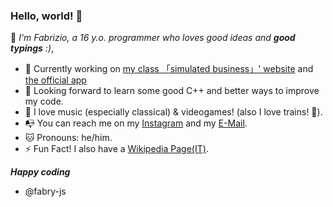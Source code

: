 ### Hello, world! 👋

<!--
**fabry-js/fabry-js** is a ✨ _special_ ✨ repository because its `README.md` (this file) appears on your GitHub profile.

Here are some ideas to get you started:

- 🔭 I’m currently working on ...
- 🌱 I’m currently learning ...
- 👯 I’m looking to collaborate on ...
- 🤔 I’m looking for help with ...
- 💬 Ask me about ...
- 📫 How to reach me: ...
- 😄 Pronouns: ...
- ⚡ Fun fact: ...
-->

🦾 _I'm Fabrizio, a 16 y.o. programmer who loves good ideas and __good typings__ :)_,

- 🤩 Currently working on [my class 「simulated business」' website](https://github.com/fabry-js/lets-fit-ws) and [the official app](https://github.com/fabry-js/lef-ts)
- 🦄 Looking forward to learn some good C++ and better ways to improve my code.
- 🎼 I love music (especially classical) & videogames! (also I love trains! 🚃).
- 📭 You can reach me on my [Instagram](https://instagram.com/fabry.jp) and my [E-Mail](mailto://vivaldifabrizio10@gmail.com).
- 🐱 Pronouns: he/him.
- ⚡ Fun Fact! I also have a [Wikipedia Page(IT)](https://it.wikipedia.org/wiki/Utente:FabrizioPiperno04).

***Happy coding***

- @fabry-js 
